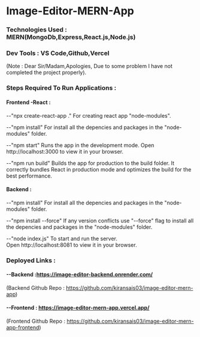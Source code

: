 # Image-Editor-MERN-App

### Technologies Used : MERN(MongoDb,Express,React.js,Node.js)

### Dev Tools : VS Code,Github,Vercel

(Note : Dear Sir/Madam,Apologies, Due to some problem I have not completed the project properly).
### Steps Required To Run Applications :

#### Frontend -React :

--"npx create-react-app ."
  For creating react app "node-modules".

--"npm install"
   For install all the depencies and packages in the "node-modules" folder.

--"npm start"
   Runs the app in the development mode.
   Open http://localhost:3000 to view it in your browser.

--"npm run build"
   Builds the app for production to the build folder. 
   It correctly bundles React in production mode and optimizes the build for the best performance.

#### Backend :

--"npm install"
     For install all the depencies and packages in the "node-modules" folder.

--"npm install --force"
    If any version conflicts use "--force" flag to  install all the depencies and packages in the "node-modules" folder.

--"node index.js"
   To start and run the server.  
   Open http://localhost:8081 to view it in your browser.
### Deployed Links :

#### --Backend :https://image-editor-backend.onrender.com/
(Backend Github Repo : https://github.com/kiransais03/image-editor-mern-app)


#### --Frontend : https://image-editor-mern-app.vercel.app/
(Frontend Github Repo : https://github.com/kiransais03/image-editor-mern-app-frontend)
